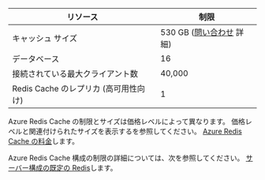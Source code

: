 | リソース                                    | 制限                                  |
|---------------------------------------------|----------------------------------------|
| キャッシュ サイズ                                  | 530 GB ([問い合わせ](mailto:wapteams@microsoft.com?subject=Redis%20Cache%20quota%20increase) 詳細)                                  |
| データベース                                   | 16                                     |
| 接続されている最大クライアント数                       | 40,000                                 |
| Redis Cache のレプリカ (高可用性向け) | 1 |

Azure Redis Cache の制限とサイズは価格レベルによって異なります。 価格レベルと関連付けられたサイズを表示するを参照してください。 [Azure Redis Cache の料金](http://azure.microsoft.com/pricing/details/cache/)します。

Azure Redis Cache 構成の制限の詳細については、次を参照してください。 [サーバー構成の既定の Redis](redis-cache/cache-configure.md#default-redis-server-configuration)します。
